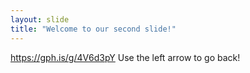 ```yaml
---
layout: slide
title: "Welcome to our second slide!"
---
```

https://gph.is/g/4V6d3pY
Use the left arrow to go back!

